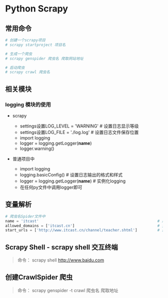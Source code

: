 # Python Scrapy

## 常用命令

```python
# 创建一个scrapy项目
# scrapy startproject 项目名

# 生成一个爬虫
# scrapy genspider 爬虫名 爬取网站地址

# 启动爬虫
# scrapy crawl 爬虫名
```

## 相关模块

### logging 模块的使用
- scrapy
  - settings设置LOG_LEVEL = 'WARNING'       # 设置日志显示等级
  - settings设置LOG_FILE = './log.log'      # 设置日志文件保存位置
  - import logging
  - logger = logging.getLogger(__name__)
  - logger.warning()
  
- 普通项目中
  - import logging
  - logging.basicConfig()                   # 设置日志输出的格式和样式
  - logger = logging.getLogger(__name__)    # 实例化logging
  - 在任何py文件中调用logger即可
  
## 变量解析

```python
# 爬虫名Spider文件中
name = 'itcast'                                                     # 爬虫名
allowed_domains = ['itcast.cn']                                     # 允许爬取的范围
start_urls = ['http://www.itcast.cn/channel/teacher.shtml']         # 最开始请求的url地址
```  

## Scrapy Shell - scrapy shell 交互终端

> 命令： scrapy shell http://www.baidu.com

## 创建CrawlSpider 爬虫
> 命令： scrapy genspider -t crawl 爬虫名 爬取地址

